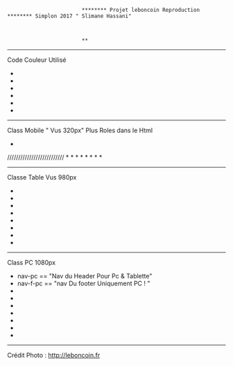                             ******** Projet leboncoin Reproduction ******** Simplon 2017 " Slimane Hassani"



                            ** 


-------------------------------------------------------------------------------------------------------------------------------------------------------------
   Code Couleur Utilisé                          

   *
   *
   *
   *
   *
   *



-------------------------------------------------------------------------------------------------------------------------------------------------------------

Class Mobile " Vus 320px"   Plus Roles dans le Html 

*
//////////////////////////
*
*
*
*
*
*
*
*

-------------------------------------------------------------------------------------------------------------------------------------------------------------

Classe Table  Vus 980px 

*
*
*
*
*
*
*
*

-------------------------------------------------------------------------------------------------------------------------------------------------------------

 
Class PC 1080px  

*   nav-pc ==   "Nav du Header Pour Pc & Tablette"
* nav-f-pc == 	"nav Du footer Uniquement PC ! "
*
*
*
*
*
*
*


-------------------------------------------------------------------------------------------------------------------------------------------------------------

Crédit Photo : http://leboncoin.fr 














